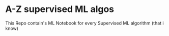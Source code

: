 # A-Z supervised ML algos
 This Repo contain's ML Notebook for every Supervised ML algorithm (that i know)
